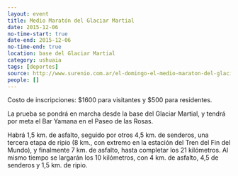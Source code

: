 ```yaml
---
layout: event 
title: Medio Maratón del Glaciar Martial
date: 2015-12-06
no-time-start: true
date-end: 2015-12-06
no-time-end: true
location: base del Glaciar Martial
category: ushuaia
tags: [deportes]
source: http://www.surenio.com.ar/el-domingo-el-medio-maraton-del-glaciar/
people: []
---
```


Costo de inscripciones: $1600 para visitantes y $500 para residentes.

La prueba se pondrá en marcha desde la base del Glaciar Martial, y tendrá por meta el Bar Yamana en el Paseo de las Rosas.

Habrá 1,5 km. de asfalto, seguido por otros 4,5 km. de senderos, una tercera etapa de ripio (8 km., con extremo en la estación del Tren del Fin del Mundo), y finalmente 7 km. de asfalto, hasta completar los 21 kilómetros. Al mismo tiempo se largarán los 10 kilómetros, con 4 km. de asfalto, 4,5 de senderos y 1,5 km. de ripio.

